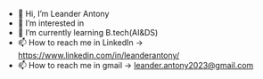 - 👋 Hi, I’m Leander Antony
- 👀 I’m interested in 
- 🌱 I’m currently learning B.tech(AI&DS)
- 📫 How to reach me in LinkedIn -> https://www.linkedin.com/in/leanderantony/
- 📫 How to reach me in gmail -> leander.antony2023@gmail.com

<!---
leanderzoro/leanderzoro is a ✨ special ✨ repository because its `README.md` (this file) appears on your GitHub profile.
You can click the Preview link to take a look at your changes.
--->
